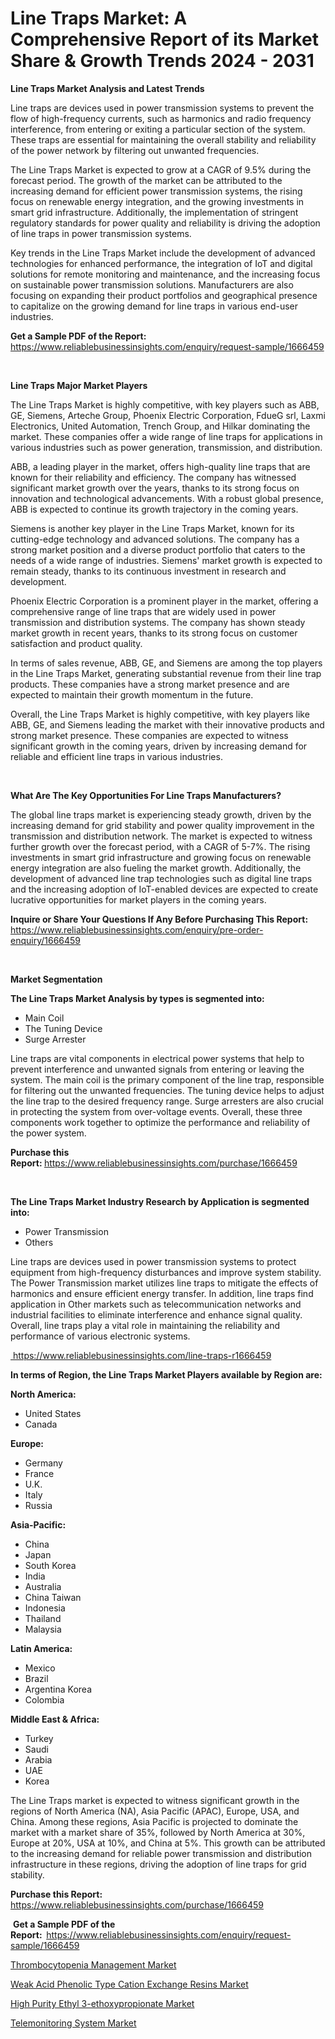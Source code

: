 <p><h1>Line Traps Market: A Comprehensive Report of its Market Share & Growth Trends 2024 - 2031</h1></p><p><strong>Line Traps Market Analysis and Latest Trends</strong></p>
<p><p>Line traps are devices used in power transmission systems to prevent the flow of high-frequency currents, such as harmonics and radio frequency interference, from entering or exiting a particular section of the system. These traps are essential for maintaining the overall stability and reliability of the power network by filtering out unwanted frequencies.</p><p>The Line Traps Market is expected to grow at a CAGR of 9.5% during the forecast period. The growth of the market can be attributed to the increasing demand for efficient power transmission systems, the rising focus on renewable energy integration, and the growing investments in smart grid infrastructure. Additionally, the implementation of stringent regulatory standards for power quality and reliability is driving the adoption of line traps in power transmission systems.</p><p>Key trends in the Line Traps Market include the development of advanced technologies for enhanced performance, the integration of IoT and digital solutions for remote monitoring and maintenance, and the increasing focus on sustainable power transmission solutions. Manufacturers are also focusing on expanding their product portfolios and geographical presence to capitalize on the growing demand for line traps in various end-user industries.</p></p>
<p><strong>Get a Sample PDF of the Report:&nbsp;</strong> <a href="https://www.reliablebusinessinsights.com/enquiry/request-sample/1666459">https://www.reliablebusinessinsights.com/enquiry/request-sample/1666459</a></p>
<p>&nbsp;</p>
<p><strong>Line Traps Major Market Players</strong></p>
<p><p>The Line Traps Market is highly competitive, with key players such as ABB, GE, Siemens, Arteche Group, Phoenix Electric Corporation, FdueG srl, Laxmi Electronics, United Automation, Trench Group, and Hilkar dominating the market. These companies offer a wide range of line traps for applications in various industries such as power generation, transmission, and distribution.</p><p>ABB, a leading player in the market, offers high-quality line traps that are known for their reliability and efficiency. The company has witnessed significant market growth over the years, thanks to its strong focus on innovation and technological advancements. With a robust global presence, ABB is expected to continue its growth trajectory in the coming years.</p><p>Siemens is another key player in the Line Traps Market, known for its cutting-edge technology and advanced solutions. The company has a strong market position and a diverse product portfolio that caters to the needs of a wide range of industries. Siemens' market growth is expected to remain steady, thanks to its continuous investment in research and development.</p><p>Phoenix Electric Corporation is a prominent player in the market, offering a comprehensive range of line traps that are widely used in power transmission and distribution systems. The company has shown steady market growth in recent years, thanks to its strong focus on customer satisfaction and product quality.</p><p>In terms of sales revenue, ABB, GE, and Siemens are among the top players in the Line Traps Market, generating substantial revenue from their line trap products. These companies have a strong market presence and are expected to maintain their growth momentum in the future.</p><p>Overall, the Line Traps Market is highly competitive, with key players like ABB, GE, and Siemens leading the market with their innovative products and strong market presence. These companies are expected to witness significant growth in the coming years, driven by increasing demand for reliable and efficient line traps in various industries.</p></p>
<p>&nbsp;</p>
<p><strong>What Are The Key Opportunities For Line Traps Manufacturers?</strong></p>
<p><p>The global line traps market is experiencing steady growth, driven by the increasing demand for grid stability and power quality improvement in the transmission and distribution network. The market is expected to witness further growth over the forecast period, with a CAGR of 5-7%. The rising investments in smart grid infrastructure and growing focus on renewable energy integration are also fueling the market growth. Additionally, the development of advanced line trap technologies such as digital line traps and the increasing adoption of IoT-enabled devices are expected to create lucrative opportunities for market players in the coming years.</p></p>
<p><strong>Inquire or Share Your Questions If Any Before Purchasing This Report:</strong> <a href="https://www.reliablebusinessinsights.com/enquiry/pre-order-enquiry/1666459">https://www.reliablebusinessinsights.com/enquiry/pre-order-enquiry/1666459</a></p>
<p>&nbsp;</p>
<p><strong>Market Segmentation</strong></p>
<p><strong>The Line Traps Market Analysis by types is segmented into:</strong></p>
<p><ul><li>Main Coil</li><li>The Tuning Device</li><li>Surge Arrester</li></ul></p>
<p><p>Line traps are vital components in electrical power systems that help to prevent interference and unwanted signals from entering or leaving the system. The main coil is the primary component of the line trap, responsible for filtering out the unwanted frequencies. The tuning device helps to adjust the line trap to the desired frequency range. Surge arresters are also crucial in protecting the system from over-voltage events. Overall, these three components work together to optimize the performance and reliability of the power system.</p></p>
<p><strong>Purchase this Report:&nbsp;</strong><a href="https://www.reliablebusinessinsights.com/purchase/1666459">https://www.reliablebusinessinsights.com/purchase/1666459</a></p>
<p>&nbsp;</p>
<p><strong>The Line Traps Market Industry Research by Application is segmented into:</strong></p>
<p><ul><li>Power Transmission</li><li>Others</li></ul></p>
<p><p>Line traps are devices used in power transmission systems to protect equipment from high-frequency disturbances and improve system stability. The Power Transmission market utilizes line traps to mitigate the effects of harmonics and ensure efficient energy transfer. In addition, line traps find application in Other markets such as telecommunication networks and industrial facilities to eliminate interference and enhance signal quality. Overall, line traps play a vital role in maintaining the reliability and performance of various electronic systems.</p></p>
<p><a href="https://www.reliablebusinessinsights.com/line-traps-r1666459">&nbsp;https://www.reliablebusinessinsights.com/line-traps-r1666459</a></p>
<p><strong>In terms of Region, the Line Traps Market Players available by Region are:</strong></p>
<p>
    <p> <strong> North America: </strong>
        <ul>
            <li>United States</li>
            <li>Canada</li>
        </ul>
        </p> 
    <p> <strong> Europe: </strong>
        <ul>
            <li>Germany</li>
            <li>France</li>
            <li>U.K.</li>
            <li>Italy</li>
            <li>Russia</li>
        </ul>
        </p> 
    <p> <strong> Asia-Pacific: </strong>
        <ul>
            <li>China</li>
            <li>Japan</li>
            <li>South Korea</li>
            <li>India</li>
            <li>Australia</li>
            <li>China Taiwan</li>
            <li>Indonesia</li>
            <li>Thailand</li>
            <li>Malaysia</li>
        </ul>
        </p> 
    <p> <strong> Latin America: </strong>
        <ul>
            <li>Mexico</li>
            <li>Brazil</li>
            <li>Argentina Korea</li>
            <li>Colombia</li>
        </ul>
        </p> 
    <p> <strong> Middle East & Africa: </strong>
        <ul>
            <li>Turkey</li>
            <li>Saudi</li>
            <li>Arabia</li>
            <li>UAE</li>
            <li>Korea</li>
        </ul>
    </p>
    </p>
<p><p>The Line Traps market is expected to witness significant growth in the regions of North America (NA), Asia Pacific (APAC), Europe, USA, and China. Among these regions, Asia Pacific is projected to dominate the market with a market share of 35%, followed by North America at 30%, Europe at 20%, USA at 10%, and China at 5%. This growth can be attributed to the increasing demand for reliable power transmission and distribution infrastructure in these regions, driving the adoption of line traps for grid stability.</p></p>
<p><strong>Purchase this Report: </strong><a href="https://www.reliablebusinessinsights.com/purchase/1666459">https://www.reliablebusinessinsights.com/purchase/1666459</a></p>
<p>&nbsp;<strong>Get a Sample PDF of the Report:&nbsp;&nbsp;</strong><a href="https://www.reliablebusinessinsights.com/enquiry/request-sample/1666459">https://www.reliablebusinessinsights.com/enquiry/request-sample/1666459</a></p>
<p><strong></strong></p>
<p><p><a href="https://github.com/khayangel/Market-Research-Report-List-4/blob/main/thrombocytopenia-management-market.md">Thrombocytopenia Management Market</a></p><p><a href="https://www.linkedin.com/pulse/global-weak-acid-phenolic-type-cation-exchange-resins-market-nucef?trackingId=FE9vU7VGsv4JRBEJzL8dUw%3D%3D">Weak Acid Phenolic Type Cation Exchange Resins Market</a></p><p><a href="https://www.linkedin.com/pulse/high-purity-ethyl-3-ethoxypropionate-market-size-share-amp-trends-t9iof?trackingId=5HygOLb2L2FXwe%2FoCFXXXg%3D%3D">High Purity Ethyl 3-ethoxypropionate Market</a></p><p><a href="https://github.com/YashRP12/Market-Research-Report-List-5/blob/main/telemonitoring-system-market.md">Telemonitoring System Market</a></p></p>